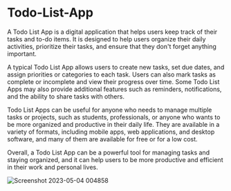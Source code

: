 # Todo-List-App
A Todo List App is a digital application that helps users keep track of their tasks and to-do items. It is designed to help users organize their daily activities, prioritize their tasks, and ensure that they don't forget anything important.

A typical Todo List App allows users to create new tasks, set due dates, and assign priorities or categories to each task. Users can also mark tasks as complete or incomplete and view their progress over time. Some Todo List Apps may also provide additional features such as reminders, notifications, and the ability to share tasks with others.

Todo List Apps can be useful for anyone who needs to manage multiple tasks or projects, such as students, professionals, or anyone who wants to be more organized and productive in their daily life. They are available in a variety of formats, including mobile apps, web applications, and desktop software, and many of them are available for free or for a low cost.

Overall, a Todo List App can be a powerful tool for managing tasks and staying organized, and it can help users to be more productive and efficient in their work and personal lives.


![Screenshot 2023-05-04 004858](https://user-images.githubusercontent.com/89717401/236209541-710c0922-4229-461b-881d-7a72a8d1bba8.png)
